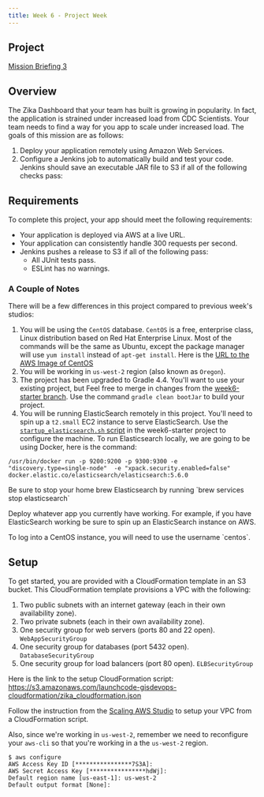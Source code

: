 ```yaml
---
title: Week 6 - Project Week
---
```


## Project

[Mission Briefing 3](../../materials/week06/zika_mission_briefing_3.pdf)

## Overview

The Zika Dashboard that your team has built is growing in popularity.  In fact, the application is strained under increased load from CDC Scientists. Your team needs to find a way for you app to scale under increased load.  The goals of this mission are as follows:

1. Deploy your application remotely using Amazon Web Services.
2. Configure a Jenkins job to automatically build and test your code.  Jenkins should save an executable JAR file to S3 if all of the following checks pass:

## Requirements

To complete this project, your app should meet the following requirements:
  * Your application is deployed via AWS at a live URL.
  * Your application can consistently handle 300 requests per second.
  * Jenkins pushes a release to S3 if all of the following pass:
    * All JUnit tests pass.
    * ESLint has no warnings.  

### A Couple of Notes 
There will be a few differences in this project compared to previous week's studios:
1. You will be using the `CentOS` database.  `CentOS` is a free, enterprise class, Linux distribution based on Red Hat Enterprise Linux. Most of the commands will be the same as Ubuntu, except the package manager will use `yum install` instead of `apt-get install`. Here is the [URL to the AWS Image of CentOS](https://wiki.centos.org/Cloud/AWS)
2. You will be working in `us-west-2` region (also known as `Oregon`).
3. The project has been upgraded to Gradle 4.4.  You'll want to use your existing project, but Feel free to merge in changes from the [week6-starter branch](https://gitlab.com/LaunchCodeTraining/zika-cdc-dashboard/tree/week6-starter). Use the command `gradle clean bootJar` to build your project.
4. You will be running ElasticSearch remotely in this project.  You'll need to spin up a `t2.small` EC2 instance to serve ElasticSearch.  Use the [`startup_elasticsearch.sh` script](https://gitlab.com/LaunchCodeTraining/zika-cdc-dashboard/blob/week6-starter/cloud/elastic_userdata.sh) in the week6-starter project to configure the machine. To run Elasticsearch locally, we are going to be using Docker, here is the command:
```
/usr/bin/docker run -p 9200:9200 -p 9300:9300 -e "discovery.type=single-node"  -e "xpack.security.enabled=false" docker.elastic.co/elasticsearch/elasticsearch:5.6.0
```
<aside class="aside-note" markdown="1">
  Be sure to stop your home brew Elasticsearch by running `brew services stop elasticsearch`
</aside>



Deploy whatever app you currently have working.  For example, if you have ElasticSearch working be sure to spin up an ElasticSearch instance on AWS.

<aside class="aside-note" markdown="1">
  To log into a CentOS instance, you will need to use the username `centos`.
</aside>

## Setup

To get started, you are provided with a CloudFormation template in an S3 bucket. This CloudFormation template provisions a VPC with the following:
1. Two public subnets with an internet gateway (each in their own availability zone). 
2. Two private subnets (each in their own availability zone).
3. One security group for web servers (ports 80 and 22 open). `WebAppSecurityGroup`
4. One security group for databases (port 5432 open). `DatabaseSecurityGroup`
5. One security group for load balancers (port 80 open). `ELBSecurityGroup`

Here is the link to the setup CloudFormation script:
https://s3.amazonaws.com/launchcode-gisdevops-cloudformation/zika_cloudformation.json

Follow the instruction from the [Scaling AWS Studio](https://education.launchcode.org/gis-devops/studios/AWS3#configure-your-vpc) to setup your VPC from a CloudFormation script.

Also, since we're working in `us-west-2`, remember we need to reconfigure your `aws-cli` so that you're working in a the `us-west-2` region.
```
$ aws configure
AWS Access Key ID [****************7S3A]: 
AWS Secret Access Key [****************hdWj]: 
Default region name [us-east-1]: us-west-2
Default output format [None]: 
```

